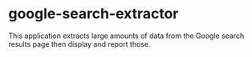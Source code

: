 # google-search-extractor
This application extracts large amounts of data from the Google search results page then display and report those.

